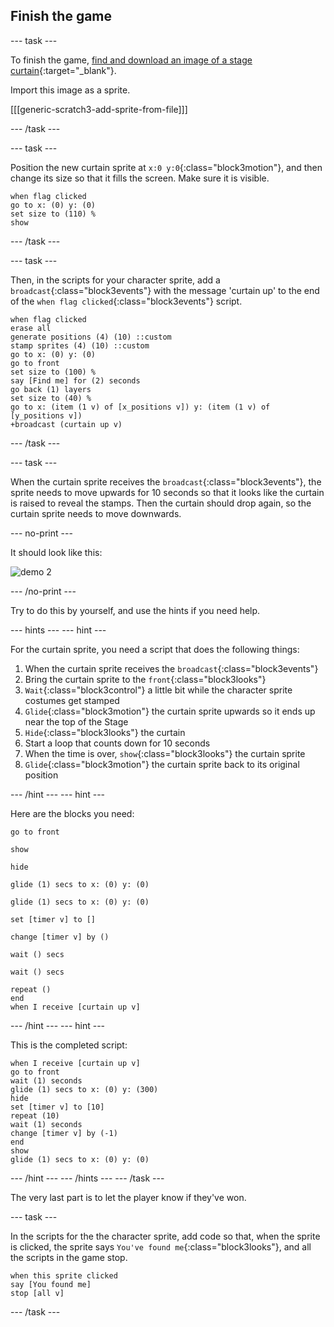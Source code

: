 ## Finish the game

--- task ---

To finish the game, [find and download an image of a stage curtain](https://www.google.co.uk/search?q=stage+curtain&source=lnms&tbm=isch&sa=X&ved=0ahUKEwjKg9O1k8_VAhXSL1AKHe1HDMIQ_AUICigB&biw=1362&bih=584){:target="_blank"}.

Import this image as a sprite.

[[[generic-scratch3-add-sprite-from-file]]]

--- /task ---

--- task ---

Position the new curtain sprite at `x:0 y:0`{:class="block3motion"}, and then change its size so that it fills the screen. Make sure it is visible.

```blocks3
when flag clicked
go to x: (0) y: (0)
set size to (110) %
show
```

--- /task ---

--- task ---

Then, in the scripts for your character sprite, add a `broadcast`{:class="block3events"} with the message 'curtain up' to the end of the `when flag clicked`{:class="block3events"} script.

```blocks3
when flag clicked
erase all
generate positions (4) (10) ::custom
stamp sprites (4) (10) ::custom
go to x: (0) y: (0)
go to front
set size to (100) %
say [Find me] for (2) seconds
go back (1) layers
set size to (40) %
go to x: (item (1 v) of [x_positions v]) y: (item (1 v) of [y_positions v])
+broadcast (curtain up v)
```

--- /task ---

--- task ---

When the curtain sprite receives the `broadcast`{:class="block3events"}, the sprite needs to move upwards for 10 seconds so that it looks like the curtain is raised to reveal the stamps. Then the curtain should drop again, so the curtain sprite needs to move downwards.

--- no-print ---

It should look like this:

![demo 2](images/demo_2.gif)

--- /no-print ---

Try to do this by yourself, and use the hints if you need help.

--- hints --- 
--- hint ---

For the curtain sprite, you need a script that does the following things:
  1. When the curtain sprite receives the `broadcast`{:class="block3events"}
  1. Bring the curtain sprite to the `front`{:class="block3looks"}
  1. `Wait`{:class="block3control"} a little bit while the character sprite costumes get stamped
  1. `Glide`{:class="block3motion"} the curtain sprite upwards so it ends up near the top of the Stage
  1. `Hide`{:class="block3looks"} the curtain
  1. Start a loop that counts down for 10 seconds
  1. When the time is over, `show`{:class="block3looks"} the curtain sprite
  1. `Glide`{:class="block3motion"} the curtain sprite back to its original position
  
--- /hint --- 
--- hint ---

Here are the blocks you need:

```blocks3
go to front

show

hide

glide (1) secs to x: (0) y: (0)

glide (1) secs to x: (0) y: (0)

set [timer v] to []

change [timer v] by ()

wait () secs

wait () secs

repeat ()
end
when I receive [curtain up v]
```

--- /hint --- 
--- hint ---

 This is the completed script:
 
 ```blocks3
when I receive [curtain up v]
go to front
wait (1) seconds
glide (1) secs to x: (0) y: (300)
hide
set [timer v] to [10]
repeat (10)
wait (1) seconds
change [timer v] by (-1)
end
show
glide (1) secs to x: (0) y: (0)
```

--- /hint --- 
--- /hints ---
--- /task ---

The very last part is to let the player know if they've won.

--- task ---

In the scripts for the the character sprite, add code so that, when the sprite is clicked, the sprite says `You've found me`{:class="block3looks"}, and all the scripts in the game stop.
	
```blocks3
when this sprite clicked
say [You found me]
stop [all v]
```

--- /task ---

